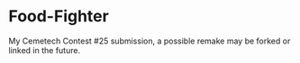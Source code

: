# Food-Fighter
My Cemetech Contest #25 submission, a possible remake may be forked or linked in the future.
